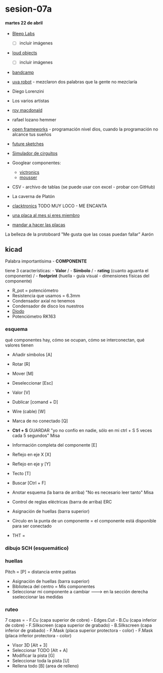 # sesion-07a
#### martes 22 de abril

- [Bleep Labs](https://bleeplabs.com/)
    - [ ] incluir imágenes
- [loud objects](https://loudobjects.bandcamp.com/merch)
    - [ ] incluir imágenes
- [bandcamp](https://bandcamp.com/) 
- [uva robot](https://uvarobot.bandcamp.com/) - mezclaron dos palabras que la gente no mezclaría
- Diego Lorenzini
- Los varios artistas
- [roy macdonald](https://github.com/roymacdonald)
- rafael lozano hemmer
- [open frameworks](https://openframeworks.cc/) - programación nivel dios, cuando la programación no alcance tus sueños 
- [future sketches](https://www.media.mit.edu/groups/future-sketches/overview/)
- [Simulador de cirguitos](https://www.falstad.com/circuit/circuitjs.html)

- Googlear componentes:
  - [victronics](https://www.victronics.cl/)
  - [mousser](https://www.mouser.cl/)

- CSV - archivo de tablas (se puede usar con excel - probar con GitHub)
- La caverna de Platón
- [clacktronics](https://clacktronics.co.uk/) TODO MUY LOCO - ME ENCANTA
- [una placa al mes si eres miembro](https://boldport.com/club) 
- [mandar a hacer las placas](https://jlcpcb.com/)

La belleza de la protoboard "Me gusta que las cosas puedan fallar" Aarón

## kicad 

Palabra importantísima - **COMPONENTE**

tiene 3 características: - **Valor** / - **Símbolo** / - **rating** (cuanto aguanta el componente) / - **footprint** (huella - guía visual - dimensiones físicas del componente)

- R_pot = potenciómetro
- Resistencia que usamos = 6.3mm
- Condensador axial no tenemos
- Condensador de disco los nuestros
- [Diodo](https://www.mouser.cl/ProductDetail/onsemi-Fairchild/1N4148?qs=i4Fj9T%2FoRm8RMUhj5DeFQg%3D%3D)
- Potenciómetro RK163
  
### esquema

qué componentes hay, cómo se ocupan, cómo se interconectan, qué valores tienen


- Añadir símbolos [A]
- Rotar [R]
- Mover [M]
- Deseleccionar [Esc]
- Valor [V]
- Dublicar [comand + D]
- Wire (cable) [W]
- Marca de no conectado [Q]
- **Ctrl + S** GUARDAR "yo no confío en nadie, sólo en mi ctrl + S 5 veces cada 5 segundos" Misa
- Información completa del componente [E]
- Reflejo en eje X [X]
- Reflejo en eje y [Y]
- Tecto [T]
- Buscar [Ctrl + F]
- Anotar esquema (la barra de arriba) "No es necesario leer tanto" Misa
- Control de reglas eléctricas (barra de arriba) ERC
- Asignación de huellas (barra superior)


- Círculo en la punta de un componente = el componente está disponible para ser conectado
- THT = 

### dibujo SCH (esquemático)

### huellas

Pitch = [P] = distancia entre patitas
 
- Asignación de huellas (barra superior)
- Biblioteca del centro = Mis componentes
- Seleccionar mi componente a cambiar ---> en la sección derecha sseleccionar las medidas

### ruteo

7 capas = 
    - F.Cu (capa superior de cobre)
    - Edges.Cut
    - B.Cu (capa inferior de cobre)
    - F.Silkscreen (capa superior de grabado)
    - B.Silkscreen (capa inferior de grabado)
    - F.Mask (placa superior protectora - color)
    - F.Mask (placa inferior protectora - color)
- Visor 3D [Alt + 3]
- Seleccionar TODO [Alt + A]
- Modificar la pista [G]
- Seleccionar toda la pista [U]
- Rellena todo [B] (area de relleno)
